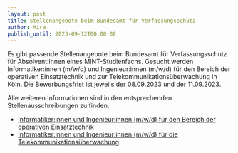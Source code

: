 ```yaml
---
layout: post
title: Stellenangebote beim Bundesamt für Verfassungsschutz
author: Mira
publish_until: 2023-09-12T00:00:00
---
```


Es gibt passende Stellenangebote beim Bundesamt für Verfassungsschutz für Absolvent:innen eines MINT-Studienfachs.
Gesucht werden Informatiker:innen (m/w/d) und Ingenieur:innen (m/w/d) für den Bereich der operativen Einsatztechnik und zur Telekommunikationsüberwachung in Köln.
Die Bewerbungsfrist ist jeweils der 08.09.2023 und der 11.09.2023. 

Alle weiteren Informationen sind in den entsprechenden Stellenausschreibungen zu finden:

* [Informatiker:innen und Ingenieur:innen (m/w/d) für den Bereich der operativen Einsatztechnik](/dokumente/ausschreibungen_jobboerse/2023-07-31-bfv1.pdf)
* [Informatiker:innen und Ingenieur:innen (m/w/d) für die Telekommunikationsüberwachung](/dokumente/ausschreibungen_jobboerse/2023-07-31-bfv2.pdf)
